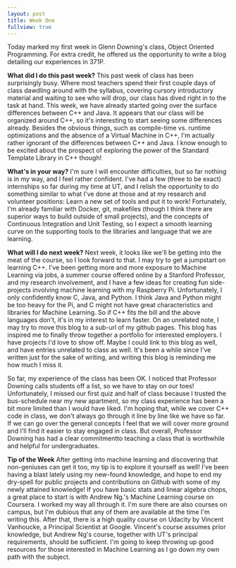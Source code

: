 ```yaml
---
layout: post
title: Week One
fullview: true
---
```

Today marked my first week in Glenn Downing's class, Object Oriented Programming. For extra credit, he offered us the opportunity to write a blog detailing our experiences in 371P. 

**What did I do this past week?**
This past week of class has been surprisingly busy. Where most teachers spend their first couple days of class dawdling around with the syllabus, covering cursory introductory material and waiting to see who will drop, our class has dived right in to the task at hand. This week, we have already started going over the surface differences between C++ and Java. It appears that our class will be organized around C++, so it's interesting to start seeing some differences already. Besides the obvious things, such as compile-time vs. runtime optimizations and the absence of a Virtual Machine in C++, I'm actually rather ignorant of the differences between C++ and Java. I know enough to be excited about the prospect of exploring the power of the Standard Template Library in C++ though!

**What's in your way?**
I'm sure I will encounter difficulties, but so far nothing is in my way, and I feel rather confident. I've had a few (three to be exact) internships so far during my time at UT, and I relish the opportunity to do something similar to what I've done at those and at my research and volunteer positions: Learn a new set of tools and put it to work! Fortunately, I'm already familiar with Docker, git, makefiles (though I think there are superior ways to build outside of small projects), and the concepts of Continuous Integration and Unit Testing, so I expect a smooth learning curve on the supporting tools to the libraries and language that we are learning. 

**What will I do next week?**
Next week, it looks like we'll be getting into the meat of the course, so I look forward to that. I may try to get a jumpstart on learning C++. I've been getting more and more exposure to Machine Learning via jobs, a summer course offered online by a Stanford Professor, and my research involvement, and I have a few ideas for creating fun side-projects involving machine learning with my Raspberry Pi. Unfortunately, I only confidently know C, Java, and Python. I think Java and Python might be too heavy for the Pi, and C might not have great characteristics and libraries for Machine Learning. So if C++ fits the bill and the above languages don't, it's in my interest to learn faster. On an unrelated note, I may try to move this blog to a sub-url of my github pages. This blog has inspired me to finally throw together a portfolio for interested employers. I have projects I'd love to show off. Maybe I could link to this blog as well, and have entries unrelated to class as well. It's been a while since I've written just for the sake of writing, and writing this blog is reminding me how much I miss it.

So far, my experience of the class has been OK. I noticed that Professor Downing calls students off a list, so we have to stay on our toes! Unfortunately, I missed our first quiz and half of class because I trusted the bus-schedule near my new apartment, so my class experience has been a bit more limited than I would have liked. I'm hoping that, while we cover C++ code in class, we don't always go through it line by line like we have so far. If we can go over the general concepts I feel that we will cover more ground and I'll find it easier to stay engaged in class. But overall, Professor Downing has had a clear commitmentto teaching a class that is worthwhile and helpful for undergraduates.

**Tip of the Week**
After getting into machine learning and discovering that non-geniuses can get it too, my tip is to explore it yourself as well! I've been having a blast lately using my new-found knowledge, and hope to end my dry-spell for public projects and contributions on Github with some of my newly attained knowledge! If you have basic stats and linear algebra chops, a great place to start is with Andrew Ng.'s Machine Learning course on Coursera. I worked my way all through it. I'm sure there are also courses on campus, but I'm dubious that any of them are available at the time I'm writing this. After that, there is a high quality course on Udacity by Vincent Vanhoucke, a Principal Scientist at Google. Vincent's course assumes prior knowledge, but Andrew Ng's course, together with UT's principal requirements, should be sufficient. I'm going to keep throwing up good resources for those interested in Machine Learning as I go down my own path with the subject.
